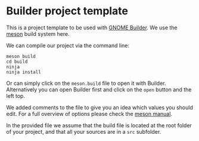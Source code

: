 # Builder project template

This is a project template to be used with [GNOME Builder](https://raw.githubusercontent.com/jubalh/raymario/master/meson.build).
We use the [meson](https://raw.githubusercontent.com/jubalh/raymario/master/meson.build) build system here.

We can compile our project via the command line:
```
meson build
cd build
ninja
ninja install
```

Or can simply click on the `meson.build` file to open it with Builder.
Alternatively you can open Builder first and click on the `open` button and the left top.

We added comments to the file to give you an idea which values you should edit.
For a full overview of options please check the [meson manual](http://mesonbuild.com/Manual.html).

In the provided file we assume that the build file is located at the root folder of your project, and that all your sources are in a `src` subfolder.
